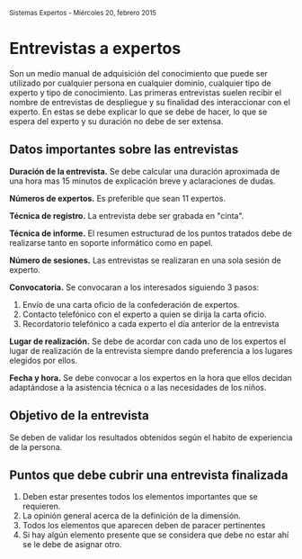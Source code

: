 <small>Sistemas Expertos - Miércoles 20, febrero 2015</small>

# Entrevistas a expertos

Son un medio manual de adquisición del conocimiento que puede ser utilizado por cualquier persona en cualquier dominio, cualquier tipo de experto y tipo de conocimiento. Las primeras entrevistas suelen recibir el nombre de entrevistas de despliegue y su finalidad des interaccionar con el experto. En estas se debe explicar lo que se debe de hacer, lo que se espera del experto y su duración no debe de ser extensa. 

## Datos importantes sobre las entrevistas

**Duración de la entrevista.** Se debe calcular una duración aproximada de una hora mas 15 minutos de explicación breve y aclaraciones de dudas.

**Números de expertos.** Es preferible que sean 11 expertos.

**Técnica de registro.** La entrevista debe ser grabada en "cinta". 

**Técnica de informe.** El resumen estructurad de los puntos tratados debe de realizarse tanto en soporte informático como en papel.

**Número de sesiones.** Las entrevistas se realizaran en una sola sesión de experto.

**Convocatoria.** Se convocaran a los interesados siguiendo 3 pasos:

1. Envío de una carta oficio de la confederación de expertos.
2. Contacto telefónico con el experto a quien se dirija la carta oficio.
3. Recordatorio telefónico a cada experto el día anterior de la entrevista

**Lugar de realización.** Se debe de acordar con cada uno de los expertos el lugar de realización de la entrevista siempre dando preferencia a los lugares elegidos por ellos.

**Fecha y hora.** Se debe convocar a los expertos en la hora que ellos decidan adaptándose a la asistencia técnica o a las necesidades de los niños.



## Objetivo de la entrevista

Se deben de validar los resultados obtenidos según el habito de experiencia de la persona.



## Puntos que debe cubrir una entrevista finalizada 

1. Deben estar presentes todos los elementos importantes que se requieren.
2. La opinión general acerca de la definición de la dimensión.
3. Todos los elementos que aparecen deben de paracer pertinentes
4. Si hay algún elemento presente que se considera que debe no estar ahí se le debe de asignar otro.